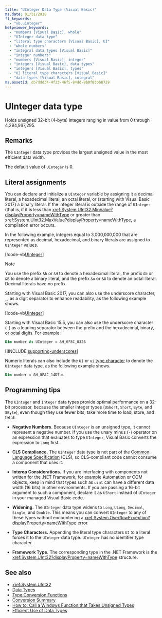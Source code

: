 ```yaml
---
title: "UInteger Data Type (Visual Basic)"
ms.date: 01/31/2018
f1_keywords: 
  - "vb.uinteger"
helpviewer_keywords: 
  - "numbers [Visual Basic], whole"
  - "UInteger data type"
  - "literal type characters [Visual Basic], UI"
  - "whole numbers"
  - "integral data types [Visual Basic]"
  - "integer numbers"
  - "numbers [Visual Basic], integer"
  - "integers [Visual Basic], data types"
  - "integers [Visual Basic], types"
  - "UI literal type characters [Visual Basic]"
  - "data types [Visual Basic], integral"
ms.assetid: db7ddd34-4f23-46f5-84dd-8b0f83bb8729
---
```

# UInteger data type

Holds unsigned 32-bit (4-byte) integers ranging in value from 0 through 4,294,967,295.  
  
## Remarks

 The `UInteger` data type provides the largest unsigned value in the most efficient data width.  
  
 The default value of `UInteger` is 0.  
  
## Literal assignments

You can declare and initialize a `UInteger` variable by assigning it a decimal literal, a hexadecimal literal, an octal literal, or (starting with Visual Basic 2017) a binary literal. If the integer literal is outside the range of `UInteger` (that is, if it is less than <xref:System.UInt32.MinValue?displayProperty=nameWithType> or greater than <xref:System.UInt32.MaxValue?displayProperty=nameWithType>, a compilation error occurs.

In the following example, integers equal to 3,000,000,000 that are represented as decimal, hexadecimal, and binary literals are assigned to `UInteger` values.
  
[!code-vb[UInteger](../../../../samples/snippets/visualbasic/language-reference/data-types/numeric-literals.vb#UInt)]  

> [!NOTE] 
> You use the prefix `&h` or `&H` to denote a hexadecimal literal, the prefix `&b` or `&B` to denote a binary literal, and the prefix `&o` or `&O` to denote an octal literal. Decimal literals have no prefix.

Starting with Visual Basic 2017, you can also use the underscore character, `_`, as a digit separator to enhance readability, as the following example shows.

[!code-vb[UInteger](../../../../samples/snippets/visualbasic/language-reference/data-types/numeric-literals.vb#UIntS)]  

Starting with Visual Basic 15.5, you can also use the underscore character (`_`) as a leading separator between the prefix and the hexadecimal, binary, or octal digits. For example:

```vb
Dim number As UInteger = &H_0F8C_0326
```

[!INCLUDE [supporting-underscores](../../../../includes/vb-separator-langversion.md)]

Numeric literals can also include the `UI` or `ui` [type character](../../programming-guide/language-features/data-types/type-characters.md) to denote the `UInteger` data type, as the following example shows.

```vb
Dim number = &H_0FAC_14D7ui
```

## Programming tips

 The `UInteger` and `Integer` data types provide optimal performance on a 32-bit processor, because the smaller integer types (`UShort`, `Short`, `Byte`, and `SByte`), even though they use fewer bits, take more time to load, store, and fetch.  
  
-   **Negative Numbers.** Because `UInteger` is an unsigned type, it cannot represent a negative number. If you use the unary minus (`-`) operator on an expression that evaluates to type `UInteger`, Visual Basic converts the expression to `Long` first.  
  
-   **CLS Compliance.** The `UInteger` data type is not part of the [Common Language Specification](https://www.ecma-international.org/publications/standards/Ecma-335.htm) (CLS), so CLS-compliant code cannot consume a component that uses it.
  
-   **Interop Considerations.** If you are interfacing with components not written for the .NET Framework, for example Automation or COM objects, keep in mind that types such as `uint` can have a different data width (16 bits) in other environments. If you are passing a 16-bit argument to such a component, declare it as `UShort` instead of `UInteger` in your managed Visual Basic code.  
  
-   **Widening.** The `UInteger` data type widens to `Long`, `ULong`, `Decimal`, `Single`, and `Double`. This means you can convert `UInteger` to any of these types without encountering a <xref:System.OverflowException?displayProperty=nameWithType> error.  
  
-   **Type Characters.** Appending the literal type characters `UI` to a literal forces it to the `UInteger` data type. `UInteger` has no identifier type character.  
  
-   **Framework Type.** The corresponding type in the .NET Framework is the <xref:System.UInt32?displayProperty=nameWithType> structure.  
  
## See also
- <xref:System.UInt32>
- [Data Types](../../../visual-basic/language-reference/data-types/index.md)
- [Type Conversion Functions](../../../visual-basic/language-reference/functions/type-conversion-functions.md)
- [Conversion Summary](../../../visual-basic/language-reference/keywords/conversion-summary.md)
- [How to: Call a Windows Function that Takes Unsigned Types](../../../visual-basic/programming-guide/com-interop/how-to-call-a-windows-function-that-takes-unsigned-types.md)
- [Efficient Use of Data Types](../../../visual-basic/programming-guide/language-features/data-types/efficient-use-of-data-types.md)
